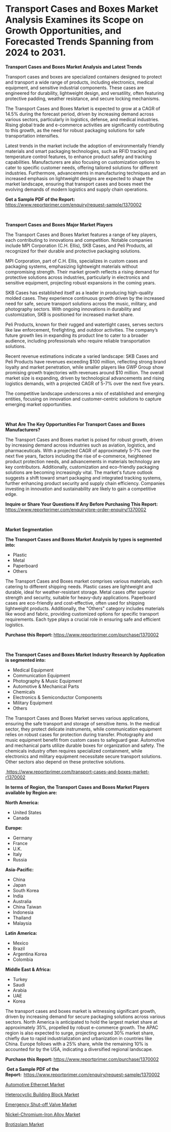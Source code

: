 <p><h1>Transport Cases and Boxes Market Analysis Examines its Scope on Growth Opportunities, and Forecasted Trends Spanning from 2024 to 2031.</h1></p><p><strong>Transport Cases and Boxes Market Analysis and Latest Trends</strong></p>
<p><p>Transport cases and boxes are specialized containers designed to protect and transport a wide range of products, including electronics, medical equipment, and sensitive industrial components. These cases are engineered for durability, lightweight design, and versatility, often featuring protective padding, weather resistance, and secure locking mechanisms.</p><p>The Transport Cases and Boxes Market is expected to grow at a CAGR of 14.5% during the forecast period, driven by increasing demand across various sectors, particularly in logistics, defense, and medical industries. Rising global trade and e-commerce activities are significantly contributing to this growth, as the need for robust packaging solutions for safe transportation intensifies.</p><p>Latest trends in the market include the adoption of environmentally friendly materials and smart packaging technologies, such as RFID tracking and temperature control features, to enhance product safety and tracking capabilities. Manufacturers are also focusing on customization options to cater to specific customer needs, offering tailored solutions for different industries. Furthermore, advancements in manufacturing techniques and an increased emphasis on lightweight designs are expected to shape the market landscape, ensuring that transport cases and boxes meet the evolving demands of modern logistics and supply chain operations.</p></p>
<p><strong>Get a Sample PDF of the Report:&nbsp;</strong> <a href="https://www.reportprimer.com/enquiry/request-sample/1370002">https://www.reportprimer.com/enquiry/request-sample/1370002</a></p>
<p>&nbsp;</p>
<p><strong>Transport Cases and Boxes Major Market Players</strong></p>
<p><p>The Transport Cases and Boxes Market features a range of key players, each contributing to innovations and competition. Notable companies include MPI Corporation (C.H. Ellis), SKB Cases, and Peli Products, all recognized for their durable and protective packaging solutions. </p><p>MPI Corporation, part of C.H. Ellis, specializes in custom cases and packaging systems, emphasizing lightweight materials without compromising strength. Their market growth reflects a rising demand for protective solutions across industries, particularly in electronics and sensitive equipment, projecting robust expansions in the coming years.</p><p>SKB Cases has established itself as a leader in producing high-quality molded cases. They experience continuous growth driven by the increased need for safe, secure transport solutions across the music, military, and photography sectors. With ongoing innovations in durability and customization, SKB is positioned for increased market share.</p><p>Peli Products, known for their rugged and watertight cases, serves sectors like law enforcement, firefighting, and outdoor activities. The company’s future growth lies in expanding its product line to cater to a broader audience, including professionals who require reliable transportation solutions.</p><p>Recent revenue estimations indicate a varied landscape: SKB Cases and Peli Products have revenues exceeding $100 million, reflecting strong brand loyalty and market penetration, while smaller players like GWP Group show promising growth trajectories with revenues around $10 million. The overall market size is expanding, driven by technological advancements and rising logistics demands, with a projected CAGR of 5-7% over the next five years.</p><p>The competitive landscape underscores a mix of established and emerging entities, focusing on innovation and customer-centric solutions to capture emerging market opportunities.</p></p>
<p>&nbsp;</p>
<p><strong>What Are The Key Opportunities For Transport Cases and Boxes Manufacturers?</strong></p>
<p><p>The Transport Cases and Boxes market is poised for robust growth, driven by increasing demand across industries such as aviation, logistics, and pharmaceuticals. With a projected CAGR of approximately 5-7% over the next five years, factors including the rise of e-commerce, heightened product protection needs, and advancements in materials technology are key contributors. Additionally, customization and eco-friendly packaging solutions are becoming increasingly vital. The market's future outlook suggests a shift toward smart packaging and integrated tracking systems, further enhancing product security and supply chain efficiency. Companies investing in innovation and sustainability are likely to gain a competitive edge.</p></p>
<p><strong>Inquire or Share Your Questions If Any Before Purchasing This Report:</strong> <a href="https://www.reportprimer.com/enquiry/pre-order-enquiry/1370002">https://www.reportprimer.com/enquiry/pre-order-enquiry/1370002</a></p>
<p>&nbsp;</p>
<p><strong>Market Segmentation</strong></p>
<p><strong>The Transport Cases and Boxes Market Analysis by types is segmented into:</strong></p>
<p><ul><li>Plastic</li><li>Metal</li><li>Paperboard</li><li>Others</li></ul></p>
<p><p>The Transport Cases and Boxes market comprises various materials, each catering to different shipping needs. Plastic cases are lightweight and durable, ideal for weather-resistant storage. Metal cases offer superior strength and security, suitable for heavy-duty applications. Paperboard cases are eco-friendly and cost-effective, often used for shipping lightweight products. Additionally, the "Others" category includes materials like wood and fabric, providing customized options for specific transport requirements. Each type plays a crucial role in ensuring safe and efficient logistics.</p></p>
<p><strong>Purchase this Report:&nbsp;</strong><a href="https://www.reportprimer.com/purchase/1370002">https://www.reportprimer.com/purchase/1370002</a></p>
<p>&nbsp;</p>
<p><strong>The Transport Cases and Boxes Market Industry Research by Application is segmented into:</strong></p>
<p><ul><li>Medical Equipment</li><li>Communication Equipment</li><li>Photography & Music Equipment</li><li>Automotive & Mechanical Parts</li><li>Chemicals</li><li>Electronics & Semiconductor Components</li><li>Military Equipment</li><li>Others</li></ul></p>
<p><p>The Transport Cases and Boxes Market serves various applications, ensuring the safe transport and storage of sensitive items. In the medical sector, they protect delicate instruments, while communication equipment relies on robust cases for protection during transfer. Photography and music equipment benefit from custom cases to safeguard gear. Automotive and mechanical parts utilize durable boxes for organization and safety. The chemicals industry often requires specialized containment, while electronics and military equipment necessitate secure transport solutions. Other sectors also depend on these protective solutions.</p></p>
<p><a href="https://www.reportprimer.com/transport-cases-and-boxes-market-r1370002">&nbsp;https://www.reportprimer.com/transport-cases-and-boxes-market-r1370002</a></p>
<p><strong>In terms of Region, the Transport Cases and Boxes Market Players available by Region are:</strong></p>
<p>
    <p> <strong> North America: </strong>
        <ul>
            <li>United States</li>
            <li>Canada</li>
        </ul>
        </p> 
    <p> <strong> Europe: </strong>
        <ul>
            <li>Germany</li>
            <li>France</li>
            <li>U.K.</li>
            <li>Italy</li>
            <li>Russia</li>
        </ul>
        </p> 
    <p> <strong> Asia-Pacific: </strong>
        <ul>
            <li>China</li>
            <li>Japan</li>
            <li>South Korea</li>
            <li>India</li>
            <li>Australia</li>
            <li>China Taiwan</li>
            <li>Indonesia</li>
            <li>Thailand</li>
            <li>Malaysia</li>
        </ul>
        </p> 
    <p> <strong> Latin America: </strong>
        <ul>
            <li>Mexico</li>
            <li>Brazil</li>
            <li>Argentina Korea</li>
            <li>Colombia</li>
        </ul>
        </p> 
    <p> <strong> Middle East & Africa: </strong>
        <ul>
            <li>Turkey</li>
            <li>Saudi</li>
            <li>Arabia</li>
            <li>UAE</li>
            <li>Korea</li>
        </ul>
    </p>
    </p>
<p><p>The transport cases and boxes market is witnessing significant growth, driven by increasing demand for secure packaging solutions across various sectors. North America is anticipated to hold the largest market share at approximately 35%, propelled by robust e-commerce growth. The APAC region is also expected to surge, projecting around 30% market share, chiefly due to rapid industrialization and urbanization in countries like China. Europe follows with a 25% share, while the remaining 10% is accounted for by the USA, indicating a diversified regional landscape.</p></p>
<p><strong>Purchase this Report: </strong><a href="https://www.reportprimer.com/purchase/1370002">https://www.reportprimer.com/purchase/1370002</a></p>
<p>&nbsp;<strong>Get a Sample PDF of the Report:&nbsp;&nbsp;</strong><a href="https://www.reportprimer.com/enquiry/request-sample/1370002">https://www.reportprimer.com/enquiry/request-sample/1370002</a></p>
<p><strong></strong></p>
<p><p><a href="https://www.linkedin.com/pulse/automotive-ethernet-market-strategic-insights-product-evolution-jqhof">Automotive Ethernet Market</a></p><p><a href="https://issuu.com/reportprime-2/docs/heterocyclic-building-block-market-_8bd40ac9546080">Heterocyclic Building Block Market</a></p><p><a href="https://medium.com/@afsanahossain341/market-forecast-global-emergency-shut-off-valve-trends-and-impact-analysis-2024-2031-by-5b1a3792c4b1">Emergency Shut-off Valve Market</a></p><p><a href="https://issuu.com/reportprime-2/docs/nickel-chromium-iron-alloy-market-s_105894a780050d">Nickel-Chromium-Iron Alloy Market</a></p><p><a href="https://www.linkedin.com/pulse/comprehensive-analysis-global-brotizolam-market-growth-wvsae">Brotizolam Market</a></p></p>